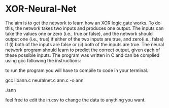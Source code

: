 # XOR-Neural-Net
The aim is to get the network to learn how an XOR logic gate works. To do this, the network takes two inputs and produces one output. The inputs can take the values one or zero (i.e., true or false), and the network should output one (i.e., true) if either of the two inputs are true, and zero(i.e., false) if (i) both of the inputs are false or (ii) both of the inputs are true. The neural network program should learn to predict the correct output, given each of these possible inputs. The program was written in C and can be complied using gcc following the instructions:

to run the program you will have to compile to code in your terminal.


 gcc libann.c neuralnet.c ann.c -o ann

 ./ann


feel free to edit the in.csv to change the data to anything you want.

